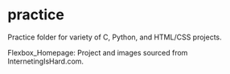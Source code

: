 # practice
Practice folder for variety of C, Python, and HTML/CSS projects.

Flexbox_Homepage: Project and images sourced from InternetingIsHard.com.

